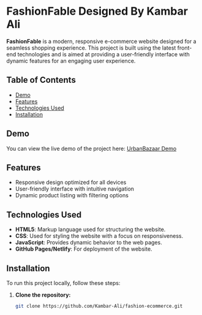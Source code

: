 # FashionFable Designed By Kambar Ali

**FashionFable** is a modern, responsive e-commerce website designed for a seamless shopping experience. This project is built using the latest front-end technologies and is aimed at providing a user-friendly interface with dynamic features for an engaging user experience.

## Table of Contents

- [Demo](#demo)
- [Features](#features)
- [Technologies Used](#technologies-used)
- [Installation](#installation)

## Demo

You can view the live demo of the project here: [UrbanBazaar Demo](#)

## Features

- Responsive design optimized for all devices
- User-friendly interface with intuitive navigation
- Dynamic product listing with filtering options

## Technologies Used

- **HTML5**: Markup language used for structuring the website.
- **CSS**: Used for styling the website with a focus on responsiveness.
- **JavaScript**: Provides dynamic behavior to the web pages.
- **GitHub Pages/Netlify**: For deployment of the website.

## Installation

To run this project locally, follow these steps:

1. **Clone the repository:**

   ```bash
   git clone https://github.com/Kambar-Ali/fashion-ecommerce.git
